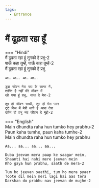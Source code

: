 ```yaml
---
tags:
  - Entrance
---
```

  
# मैं ढूढ़ता रहा हूँ  

=== "Hindi"  
    मैं ढूढता रहा हूं तुमको हे प्रभु-2  
    पाऊँ कहा तुम्हें, पाऊँ कहा तुम्हें-2  
    मैं ढूढता रहा हूं तुमको हे प्रभु  

    आ… आ…. आ… आ….  

    डुबा जीवन मेरा पाप के सागर में,  
    शान्ति है नहीं मेरे जीवन में  
    खो गया हूं प्रभु, साथ दे मेरा-2  

    तुम हो जीवन साथी, तुम हो मेरा प्यार  
    टूटे दिल में मेरी लगी है आस तेरा  
    दर्शन दो प्रभु नव जीवन दे मुझे-2  

=== "English"  
    Main dhundta raha hun tumko hey prabhu-2  
    Paun kaha tumhe, paun kaha tumhe-2  
    Main dhundta raha hun tumko hey prabhu  

    Aa... aa... aa... aa...  

    Duba jeevan mera paap ke saagar mein,  
    Shaanti hai nahi mere jeevan mein  
    Kho gaya hun prabhu, saath de mera-2  

    Tum ho jeevan saathi, tum ho mera pyaar  
    Toote dil mein meri lagi hai aas tera  
    Darshan do prabhu nav jeevan de mujhe-2  